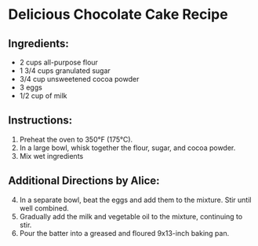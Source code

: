 # Delicious Chocolate Cake Recipe

## Ingredients:
- 2 cups all-purpose flour
- 1 3/4 cups granulated sugar
- 3/4 cup unsweetened cocoa powder
- 3 eggs
- 1/2 cup of milk

## Instructions:
1. Preheat the oven to 350°F (175°C).
2. In a large bowl, whisk together the flour, sugar, and cocoa powder.
3. Mix wet ingredients

## Additional Directions by Alice:
4. In a separate bowl, beat the eggs and add them to the mixture. Stir until well combined.
5. Gradually add the milk and vegetable oil to the mixture, continuing to stir.
6. Pour the batter into a greased and floured 9x13-inch baking pan.
